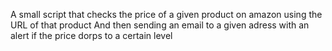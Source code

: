 A small script that checks the price of a given product on amazon using the URL of that product 
And then sending an email to a given adress with an alert if the price dorps to a certain level
